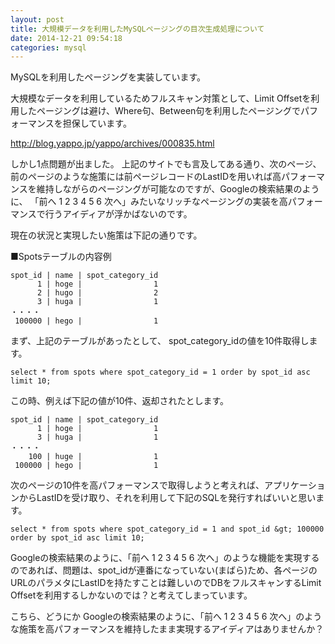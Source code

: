 ```yaml
---
layout: post
title: 大規模データを利用したMySQLページングの目次生成処理について
date: 2014-12-21 09:54:18
categories: mysql
---
```

<p>MySQLを利用したページングを実装しています。</p>

<p>大規模なデータを利用しているためフルスキャン対策として、Limit Offsetを利用したページングは避け、Where句、Between句を利用したページングでパフォーマンスを担保しています。</p>

<p><a href="http://blog.yappo.jp/yappo/archives/000835.html" rel="nofollow">http://blog.yappo.jp/yappo/archives/000835.html</a></p>

<p>しかし1点問題が出ました。
上記のサイトでも言及してある通り、次のページ、前のページのような施策には前ページレコードのLastIDを用いれば高パフォーマンスを維持しながらのページングが可能なのですが、Googleの検索結果のように、
「前へ 1 2 3 4 5 6 次へ」みたいなリッチなページングの実装を高パフォーマンスで行うアイディアが浮かばないのです。</p>

<p>現在の状況と実現したい施策は下記の通りです。</p>

<p>■Spotsテーブルの内容例</p>

```
spot_id | name | spot_category_id
      1 | hoge |                1
      2 | hugo |                2
      3 | huga |                1
・・・・
 100000 | hego |                1
```

<p>まず、上記のテーブルがあったとして、
spot_category_idの値を10件取得します。</p>

```
select * from spots where spot_category_id = 1 order by spot_id asc limit 10;
```

<p>この時、例えば下記の値が10件、返却されたとします。</p>

```
spot_id | name | spot_category_id
      1 | hoge |                1
      3 | huga |                1
・・・・
    100 | huge |                1
 100000 | hego |                1
```

<p>次のページの10件を高パフォーマンスで取得しようと考えれば、アプリケーションからLastIDを受け取り、それを利用して下記のSQLを発行すればいいと思います。</p>

```
select * from spots where spot_category_id = 1 and spot_id &gt; 100000 order by spot_id asc limit 10;
```

<p>Googleの検索結果のように、「前へ 1 2 3 4 5 6 次へ」のような機能を実現するのであれば、問題は、spot_idが連番になっていない(まばら)ため、各ページのURLのパラメタにLastIDを持たすことは難しいのでDBをフルスキャンするLimit Offsetを利用するしかないのでは？と考えてしまっています。</p>

<p>こちら、どうにか
Googleの検索結果のように、「前へ 1 2 3 4 5 6 次へ」のような施策を高パフォーマンスを維持したまま実現するアイディアはありませんか？</p>
